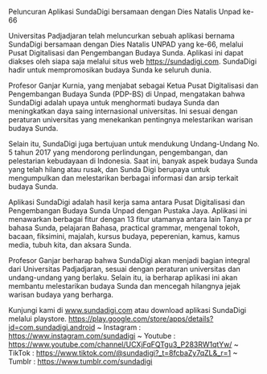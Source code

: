 Peluncuran Aplikasi SundaDigi bersamaan dengan Dies Natalis Unpad ke-66

Universitas Padjadjaran telah meluncurkan sebuah aplikasi bernama SundaDigi bersamaan dengan Dies Natalis UNPAD yang ke-66, melalui Pusat Digitalisasi dan Pengembangan Budaya Sunda. Aplikasi ini dapat diakses oleh siapa saja melalui situs web https://sundadigi.com. SundaDigi hadir untuk mempromosikan budaya Sunda ke seluruh dunia. 

Profesor Ganjar Kurnia, yang menjabat sebagai Ketua Pusat Digitalisasi dan Pengembangan Budaya Sunda (PDP-BS) di Unpad, mengatakan bahwa SundaDigi adalah upaya untuk menghormati budaya Sunda dan meningkatkan daya saing internasional universitas. Ini sesuai dengan peraturan universitas yang menekankan pentingnya melestarikan warisan budaya Sunda. 

Selain itu, SundaDigi juga bertujuan untuk mendukung Undang-Undang No. 5 tahun 2017 yang mendorong perlindungan, pengembangan, dan pelestarian kebudayaan di Indonesia. Saat ini, banyak aspek budaya Sunda yang telah hilang atau rusak, dan Sunda Digi berupaya untuk mengumpulkan dan melestarikan berbagai informasi dan arsip terkait budaya Sunda. 

Aplikasi SundaDigi adalah hasil kerja sama antara Pusat Digitalisasi dan Pengembangan Budaya Sunda Unpad dengan Pustaka Jaya. Aplikasi ini menawarkan berbagai fitur dengan 13 fitur utamanya antara lain Tanya pr bahasa Sunda, pelajaran Bahasa, practical grammar, mengenal tokoh, bacaan, fiksimini, majalah, kursus budaya, peperenian, kamus, kamus media, tubuh kita, dan aksara Sunda. 

Profesor Ganjar berharap bahwa SundaDigi akan menjadi bagian integral dari Universitas Padjadjaran, sesuai dengan peraturan universitas dan undang-undang yang berlaku. Selain itu, ia berharap aplikasi ini akan membantu melestarikan budaya Sunda dan mencegah hilangnya jejak warisan budaya yang berharga.


Kunjungi kami di www.sundadigi.com atau download aplikasi SundaDigi melalui playstore. https://play.google.com/store/apps/details?id=com.sundadigi.android 
~ Instagram : https://www.instagram.com/sundadigi
~ Youtube : https://www.youtube.com/channel/UCXjFqFQTgu3_P283RW1qtYw/ 
~ TikTok : https://www.tiktok.com/@sundadigi?_t=8fcbaZy7qZL&_r=1 
~ Tumblr : https://www.tumblr.com/sundadigi
